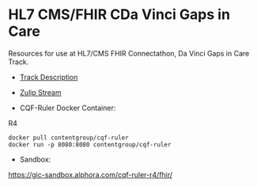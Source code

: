 # HL7 CMS/FHIR CDa Vinci Gaps in Care

Resources for use at HL7/CMS FHIR Connectathon, Da Vinci Gaps in Care Track.

* [Track Description](https://confluence.hl7.org/display/FHIR/2020-05+Da+Vinci+Gaps+in+Care)
* [Zulip Stream](https://chat.fhir.org/#narrow/stream/179207-connectathon-mgmt/topic/Da.20Vinci.20Gaps.20In.20Care.20Track)

* CQF-Ruler Docker Container:

R4
```
docker pull contentgroup/cqf-ruler
docker run -p 8080:8080 contentgroup/cqf-ruler
```

* Sandbox:

https://gic-sandbox.alphora.com/cqf-ruler-r4/fhir/

